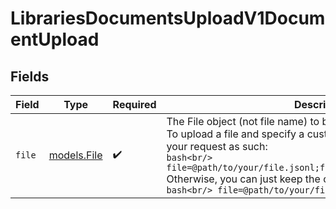 # LibrariesDocumentsUploadV1DocumentUpload


## Fields

| Field                                                                                                                                                                                                                                                                                                               | Type                                                                                                                                                                                                                                                                                                                | Required                                                                                                                                                                                                                                                                                                            | Description                                                                                                                                                                                                                                                                                                         |
| ------------------------------------------------------------------------------------------------------------------------------------------------------------------------------------------------------------------------------------------------------------------------------------------------------------------- | ------------------------------------------------------------------------------------------------------------------------------------------------------------------------------------------------------------------------------------------------------------------------------------------------------------------- | ------------------------------------------------------------------------------------------------------------------------------------------------------------------------------------------------------------------------------------------------------------------------------------------------------------------- | ------------------------------------------------------------------------------------------------------------------------------------------------------------------------------------------------------------------------------------------------------------------------------------------------------------------- |
| `file`                                                                                                                                                                                                                                                                                                              | [models.File](../models/file.md)                                                                                                                                                                                                                                                                                    | :heavy_check_mark:                                                                                                                                                                                                                                                                                                  | The File object (not file name) to be uploaded.<br/> To upload a file and specify a custom file name you should format your request as such:<br/> ```bash<br/> file=@path/to/your/file.jsonl;filename=custom_name.jsonl<br/> ```<br/> Otherwise, you can just keep the original file name:<br/> ```bash<br/> file=@path/to/your/file.jsonl<br/> ``` |